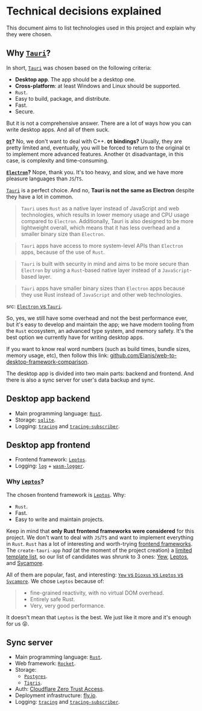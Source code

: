 
# Technical decisions explained

This document aims to list technologies used in this project and explain why they were chosen.

## Why [`Tauri`](https://tauri.app/)?

In short, [`Tauri`](https://tauri.app/) was chosen based on the following criteria:

* **Desktop app**. The app should be a desktop one.
* **Cross-platform**: at least Windows and Linux should be supported.
* `Rust`.
* Easy to build, package, and distribute.
* Fast.
* Secure.

But it is not a comprehensive answer. There are a lot of ways how you can write desktop apps. And all of them suck.

**[`Qt`](https://www.qt.io/)?** No, we don't want to deal with C++. **`Qt` bindings?** Usually, they are pretty limited and, eventually, you will be forced to return to the original `Qt` to implement more advanced features. Another `Qt` disadvantage, in this case, is complexity and time-consuming. 

**[`Electron`](https://www.electronjs.org/)?** Nope, thank you. It's too heavy, and slow, and we have more pleasure languages than `JS`/`TS`.

[`Tauri`](https://tauri.app/) is a perfect choice. And no, **Tauri is not the same as Electron** despite they have a lot in common.

> `Tauri` uses `Rust` as a native layer instead of JavaScript and web technologies, which results in lower memory usage and CPU usage compared to `Electron`. Additionally, Tauri is also designed to be more lightweight overall, which means that it has less overhead and a smaller binary size than `Electron`.

> `Tauri` apps have access to more system-level APIs than `Electron` apps, because of the use of `Rust`.

> `Tauri` is built with security in mind and aims to be more secure than `Electron` by using a `Rust`-based native layer instead of a `JavaScript`-based layer.

> `Tauri` apps have smaller binary sizes than `Electron` apps because they use Rust instead of `JavaScript` and other web technologies.

src: [`Electron` vs `Tauri`](https://www.coditation.com/blog/electron-vs-tauri).

So, yes, we still have some overhead and not the best performance ever, but it's easy to develop and maintain the app; we have modern tooling from the `Rust` ecosystem, an advanced type system, and memory safety. It's the best option we currently have for writing desktop apps.

If you want to know real word numbers (such as build times, bundle sizes, memory usage, etc), then follow this link: [github.com/Elanis/web-to-desktop-framework-comparison](https://github.com/Elanis/web-to-desktop-framework-comparison).

The desktop app is divided into two main parts: backend and frontend. And there is also a sync server for user's data backup and sync.

## Desktop app backend

* Main programming language: [`Rust`](https://www.rust-lang.org/).
* Storage: [`sqlite`](https://www.sqlite.org/).
* Logging: [`tracing`](https://docs.rs/tracing/) and [`tracing-subscriber`](https://docs.rs/tracing-subscriber/).

## Desktop app frontend

* Frontend framework: [`Leptos`](https://leptos.dev/).
* Logging: [`log`](https://docs.rs/log/) + [`wasm-logger`](https://docs.rs/wasm-logger/).

### Why [`Leptos`](https://leptos.dev/)?

The chosen frontend framework is [`Leptos`](https://leptos.dev/). Why:

* `Rust`.
* Fast.
* Easy to write and maintain projects.

Keep in mind that **only Rust frontend frameworks were considered** for this project. We don't want to deal with `JS`/`TS` and want to implement everything in `Rust`. `Rust` has a lot of interesting and worth-trying [frontend frameworks](https://www.arewewebyet.org/topics/frameworks/). The `create-tauri-app` *had* (at the moment of the project creation) a [limited template list](https://tauri.app/start/create-project/), so our list of candidates was shrunk to 3 ones: [Yew](https://yew.rs/), [Leptos](https://leptos.dev/), and [Sycamore](https://sycamore-rs.netlify.app/).

All of them are popular, fast, and interesting: [`Yew` vs `Dioxus` vs `Leptos` vs `Sycamore`](https://www.reddit.com/r/rust/comments/1526qo3/comment/jsdq72u/). We chose `Leptos` because of:

> * fine-grained reactivity, with no virtual DOM overhead.
> * Entirely safe Rust.
> * Very, very good performance.

It doesn't mean that `Leptos` is the best. We just like it more and it's enough for us :stuck_out_tongue_closed_eyes:.

## Sync server

* Main programming language: [`Rust`](https://www.rust-lang.org/).
* Web framework: [`Rocket`](https://rocket.rs/).
* Storage:
    * [`Postgres`](https://www.postgresql.org/).
    * [`Tigris`](https://www.tigrisdata.com/).
* Auth: [Cloudflare Zero Trust Access](https://www.cloudflare.com/zero-trust/products/access/).
* Deployment infrastructure: [fly.io](https://fly.io/).
* Logging: [`tracing`](https://docs.rs/tracing/) and [`tracing-subscriber`](https://docs.rs/tracing-subscriber/).
